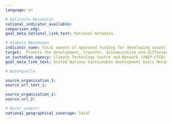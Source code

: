 ```yaml
---
language: en

# Nationale Metadaten
national_indicator_available:
comparison_sdg:
goal_meta_national_link_text: National metadata

# Globale Metadaten
indicator_name: Total amount of approved funding for developing countries to promote the development, transfer, dissemination and diffusion of environmentally sound technologies
target:  Promote the development, transfer, dissemination and diffusion of environmentally sound technologies to developing countries on favourable terms, including on concessional and preferential terms, as mutually agreed
un_custodian_agency: Climate Technology Centre and Network (UNEP-CTCN)
goal_meta_link_text: United Nations Sustainable Development Goals Metadata

# Datenquelle

source_organisation_1:
source_url_text_1:

source_organisation_2:
source_url_2:

# Nicht ändern!
national_geographical_coverage: Total
---
```

